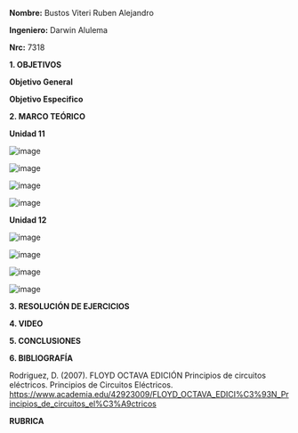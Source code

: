 **Nombre:** Bustos Viteri Ruben Alejandro

**Ingeniero:** Darwin Alulema

**Nrc:** 7318

**1. OBJETIVOS**

**Objetivo General**

**Objetivo Especifico**

**2. MARCO TEÓRICO**

**Unidad 11**

![image](https://user-images.githubusercontent.com/105680588/179155470-2a57ae5b-582a-4cee-ae20-268fe80ededc.png)

![image](https://user-images.githubusercontent.com/105680588/179155501-ff28981a-d5e3-4509-a4b7-f87bcaafa749.png)

![image](https://user-images.githubusercontent.com/105680588/179155538-49880b34-9695-4c80-a2ba-529c9d766800.png)

![image](https://user-images.githubusercontent.com/105680588/179155562-d509c2f4-1d1f-4bb3-aa23-3b59ebec75b3.png)

**Unidad 12**

![image](https://user-images.githubusercontent.com/105680588/179155672-e49e019d-5563-4f89-9e80-52692d9214ed.png)

![image](https://user-images.githubusercontent.com/105680588/179156065-3a995edd-9940-425c-a660-58a2b7e228f9.png)

![image](https://user-images.githubusercontent.com/105680588/179155748-e6a4aa3d-1861-403b-9ea2-99168332cdd7.png)

![image](https://user-images.githubusercontent.com/105680588/179155780-f3cec74a-341c-44aa-94e9-983214da99b8.png)




**3. RESOLUCIÓN DE EJERCICIOS**

**4. VIDEO**

**5. CONCLUSIONES**

**6. BIBLIOGRAFÍA**

Rodriguez, D. (2007). FLOYD OCTAVA EDICIÓN Principios de circuitos eléctricos. Principios de Circuitos Eléctricos. https://www.academia.edu/42923009/FLOYD_OCTAVA_EDICI%C3%93N_Principios_de_circuitos_el%C3%A9ctricos

**RUBRICA**



